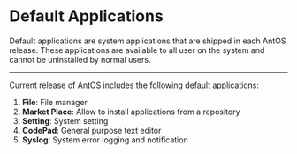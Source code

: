 # Default Applications
Default applications are system applications that are shipped in each AntOS release. 
These applications are available to all user on the system and cannot be uninstalled by normal users.

-----

Current release of AntOS includes the following default applications:
1. **File**: File manager
2. **Market Place**: Allow to install applications from a repository
3. **Setting**: System setting
4. **CodePad**: General purpose text editor
5. **Syslog**: System error logging and notification